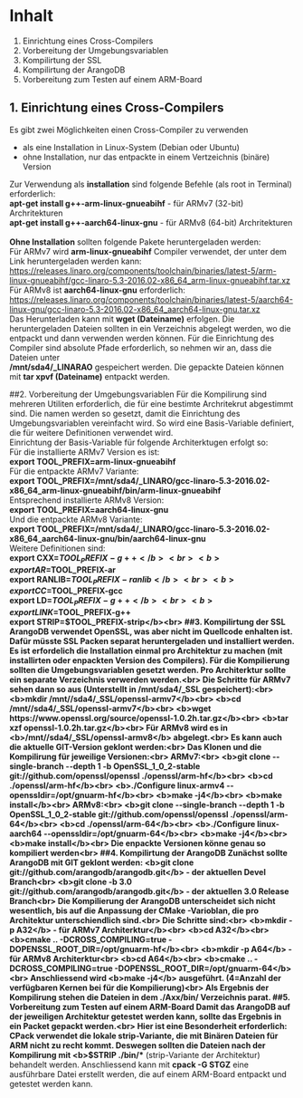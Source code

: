 # Inhalt
1. Einrichtung eines Cross-Compilers
2. Vorbereitung der Umgebungsvariablen
3. Kompilirtung der SSL
4. Kompilirtung der ArangoDB
5. Vorbereitung zum Testen auf einem ARM-Board

## 1. Einrichtung eines Cross-Compilers
Es gibt zwei Möglichkeiten einen Cross-Compiler zu verwenden
- als eine Installation in Linux-System (Debian oder Ubuntu)
- ohne Installation, nur das entpackte in einem Vertzeichnis (binäre) Version<br>

Zur Verwendung als <b>installation</b> sind folgende Befehle (als root in Terminal) erforderlich:<br>
<b>apt-get install g++-arm-linux-gnueabihf</b> - für ARMv7 (32-bit) Archritekturen<br>
<b>apt-get install g++-aarch64-linux-gnu</b> - für ARMv8 (64-bit) Archritekturen<br><br>
<b>Ohne Installation</b> sollten folgende Pakete heruntergeladen werden:<br>
Für ARMv7 wird <b>arm-linux-gnueabihf</b> Compiler verwendet, der unter dem Link heruntergeladen werden kann:<br>
https://releases.linaro.org/components/toolchain/binaries/latest-5/arm-linux-gnueabihf/gcc-linaro-5.3-2016.02-x86_64_arm-linux-gnueabihf.tar.xz<br>
Für ARMv8 ist <b>aarch64-linux-gnu</b> erforderlich: <br>
https://releases.linaro.org/components/toolchain/binaries/latest-5/aarch64-linux-gnu/gcc-linaro-5.3-2016.02-x86_64_aarch64-linux-gnu.tar.xz<br>
Das Herunterladen kann mit <b>wget (Dateiname)</b> erfolgen. Die heruntergeladen Dateien sollten in ein Verzeichnis abgelegt werden, wo die entpackt und dann verwenden werden können. 
Für die Einrichtung des Compiler sind absolute Pfade erforderlich, so nehmen wir an, dass die Dateien unter<br> 
<b>/mnt/sda4/_LINARAO</b> gespeichert werden. Die gepackte Dateien können mit <b>tar xpvf (Dateiname)</b> entpackt werden.

##2. Vorbereitung der Umgebungsvariablen
Für die Kompilirung sind mehreren Utiliten erforderlich, die für eine bestimte Archritekrut abgestimmt sind. 
Die namen werden so gesetzt, damit die Einrichtung des Umgebungsvariablen vereinfacht wird. 
So wird eine Basis-Variable definiert, die für weitere Definitionen verwendet wird.<br>
Einrichtung der Basis-Variable für folgende Architerktugen erfolgt so:<br>
Für die installierte ARMv7 Version es ist:<br>
<b>export TOOL_PREFIX=arm-linux-gnueabihf</b><br>
Für die entpackte ARMv7 Variante:<br>
<b>export TOOL_PREFIX=/mnt/sda4/_LINARO/gcc-linaro-5.3-2016.02-x86_64_arm-linux-gnueabihf/bin/arm-linux-gnueabihf</b><br>
Entsprechend installierte ARMv8 Version:<br>
<b>export TOOL_PREFIX=aarch64-linux-gnu</b><br>
Und die entpackte ARMv8 Variante:<br>
<b>export TOOL_PREFIX=/mnt/sda4/_LINARO/gcc-linaro-5.3-2016.02-x86_64_aarch64-linux-gnu/bin/aarch64-linux-gnu</b><br>
Weitere Definitionen sind:<br>
<b>export CXX=$TOOL_PREFIX-g++</b><br>
<b>export AR=$TOOL_PREFIX-ar</b><br>
<b>export RANLIB=$TOOL_PREFIX-ranlib</b><br>
<b>export CC=$TOOL_PREFIX-gcc</b><br>
<b>export LD=$TOOL_PREFIX-g++</b><br>
<b>export LINK=$TOOL_PREFIX-g++</b><br>
<b>export STRIP=$TOOL_PREFIX-strip</b><br>
##3. Kompilirtung der SSL
ArangoDB verwendet OpenSSL, was aber nicht im Quellcode enhalten ist. 
Dafür müsste SSL Packen separat heruntergeladen und installiert werden.
Es ist erfordelich die Installation einmal pro Architektur zu machen (mit installirten oder enpackten Version des Compilers).
Für die Kompilierung sollten die Umgebungsvariablen gesetzt werden. Pro Architerktur sollte ein separate Verzeichnis verwerden werden.<br>
Die Schritte für ARMv7 sehen dann so aus (Unterstellt in /mnt/sda4/_SSL gespeichert):<br>
<b>mkdir /mnt//sda4/_SSL/openssl-armv7</b><br>
<b>cd /mnt//sda4/_SSL/openssl-armv7</b><br>
<b>wget https://www.openssl.org/source/openssl-1.0.2h.tar.gz</b><br>
<b>tar xzf openssl-1.0.2h.tar.gz</b><br>
Für ARMv8 wird es in <b>/mnt//sda4/_SSL/openssl-armv8</b> abgelegt.<br>
Es kann auch die aktuelle GIT-Version geklont werden:<br>
Das Klonen und die Kompilirung für jeweilige Versionen:<br>
ARMv7:<br>
<b>git clone --single-branch --depth 1 -b OpenSSL_1_0_2-stable  git://github.com/openssl/openssl ./openssl/arm-hf</b><br>
<b>cd ./openssl/arm-hf</b><br>
<b>./Configure linux-armv4 --openssldir=/opt/gnuarm-hf</b><br>
<b>make -j4</b><br>
<b>make install</b><br>
ARMv8:<br>
<b>git clone --single-branch --depth 1 -b OpenSSL_1_0_2-stable  git://github.com/openssl/openssl ./openssl/arm-64</b><br>
<b>cd ./openssl/arm-64</b><br>
<b>./Configure linux-aarch64 --openssldir=/opt/gnuarm-64</b><br>
<b>make -j4</b><br>
<b>make install</b><br>
Die enpackte Versionen könne genau so kompiliert werden<br>
##4. Kompilirtung der ArangoDB
Zunächst sollte ArangoDB mit GIT geklont werden: 
<b>git clone git://github.com/arangodb/arangodb.git</b> - der aktuellen Devel Branch<br>
<b>git clone -b 3.0 git://github.com/arangodb/arangodb.git</b> - der aktuellen 3.0 Release Branch<br>
Die Kompilierung der ArangoDB unterscheidet sich nicht wesentlich, bis auf die Anpassung der CMake -Varioblan, die pro Architektur unterschiendlich sind.<br>
Die Schritte sind:<br>
<b>mkdir -p A32</b> - für ARMv7 Architerktur</b><br>
<b>cd A32</b><br>
<b>cmake .. -DCROSS_COMPILING=true -DOPENSSL_ROOT_DIR=/opt/gnuarm-hf</b><br>
<b>mkdir -p A64</b> - für ARMv8 Architerktur<br>
<b>cd A64</b><br>
<b>cmake .. -DCROSS_COMPILING=true -DOPENSSL_ROOT_DIR=/opt/gnuarm-64</b><br>
Anschliessend wird <b>make -j4</b> ausgeführt. (4=Anzahl der verfügbaren Kernen bei für die Kompilierung)<br>
Als Ergebnis der Kompilirung stehen die Dateien in dem ./Axx/bin/ Verzeichnis parat.
##5. Vorbereitung zum Testen auf einem ARM-Board
Damit das ArangoDB auf der jeweiligen Architektur getestet werden kann, sollte das Ergebnis in ein Packet gepackt werden.<br> 
Hier ist eine Besonderheit erforderlich: CPack verwendet die lokale strip-Variante, die mit Binären Dateien für ARM nicht zu recht kommt. 
Deswegen sollten die Dateien nach der Kompilirung mit <b>$STRIP ./bin/*</b> (strip-Variante der Architektur) behandelt werden. 
Anschliessend kann mit <b>cpack -G STGZ</b> eine ausführbare Datei erstellt werden, die auf einem ARM-Board entpackt und getestet werden kann.








